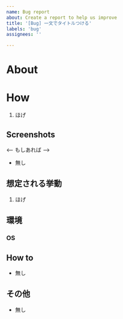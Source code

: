 ```yaml
---
name: Bug report
about: Create a report to help us improve
title: '[Bug] 一文でタイトルつける'
labels: 'bug'
assignees: ''

---
```


# About
<!-- どんなバグか概要を書く.
e.x. xxが動かない
-->

# How
<!--
再現の手順を書く
-->
<!--
1. Go to '...'
2. Click on '....'
3. Scroll down to '....'
4. See error
-->
1. ほげ

## Screenshots
<-- もしあれば -->
- 無し

## 想定される挙動
<!--
想定していた挙動を書く
-->
<!--
1. Go to '...'
2. Click on '....'
3. Scroll down to '....'
4. See error
-->
1. ほげ

## 環境
### OS
<!--
選んでね
- Mac
- Linux
- Windows
-->

## How to
<!-- もし修正で使えそうなアイデアや記事があれば書く -->
- 無し

## その他
- 無し
